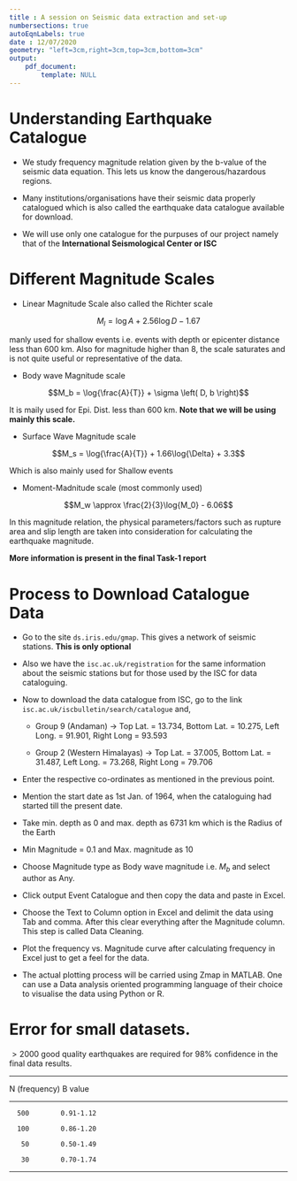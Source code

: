 ```yaml
---
title : A session on Seismic data extraction and set-up 
numbersections: true
autoEqnLabels: true
date : 12/07/2020 
geometry: "left=3cm,right=3cm,top=3cm,bottom=3cm"
output: 
	pdf_document:
		template: NULL
---
```


# Understanding Earthquake Catalogue

- We study frequency magnitude relation given by the b-value of the seismic data equation. This lets us know the dangerous/hazardous regions.

- Many institutions/organisations have their seismic data properly catalogued which is also called the earthquake data catalogue available for download.

- We will use only one catalogue for the purpuses of our project namely that of the **International Seismological Center or ISC**

# Different Magnitude Scales

- Linear Magnitude Scale also called the Richter scale

$$M_l = \log{A} + 2.56\log{D} - 1.67$$

manly used for shallow events i.e. events with depth or epicenter distance less than 600 km. Also for magnitude higher than 8, the scale saturates and is not quite useful or representative of the data.

- Body wave Magnitude scale

$$M_b = \log{\frac{A}{T}} + \sigma \left( D, b \right)$$

It is maily used for Epi. Dist. less than 600 km. **Note that we will be using mainly this scale.**

- Surface Wave Magnitude scale

$$M_s = \log{\frac{A}{T}} + 1.66\log{\Delta} + 3.3$$

Which is also mainly used for Shallow events

- Moment-Madnitude scale (most commonly used)

$$M_w \approx \frac{2}{3}\log{M_0} - 6.06$$

In this magnitude relation, the physical parameters/factors such as rupture area and slip length are taken into consideration for calculating the earthquake magnitude.

**More information is present in the final Task-1 report**

# Process to Download Catalogue Data

- Go to the site `ds.iris.edu/gmap`. This gives a network of seismic stations. **This is only optional**

- Also we have the `isc.ac.uk/registration` for the same information about the seismic stations but for those used by the ISC for data cataloguing. 

- Now to download the data catalogue from ISC, go to the link `isc.ac.uk/iscbulletin/search/catalogue` and,

	- Group 9 (Andaman) -> Top Lat. = 13.734, Bottom Lat. = 10.275, Left Long. = 91.901, Right Long = 93.593

	- Group 2 (Western Himalayas) -> Top Lat. = 37.005, Bottom Lat. = 31.487, Left Long. = 73.268, Right Long = 79.706


- Enter the respective co-ordinates as mentioned in the previous point.

- Mention the start date as 1st Jan. of 1964, when the cataloguing had started till the present date.

- Take min. depth as 0 and max. depth as 6731 km which is the Radius of the Earth

- Min Magnitude = 0.1 and Max. magnitude as 10

- Choose Magnitude type as Body wave magnitude i.e. $M_b$ and select author as Any.

- Click output Event Catalogue and then copy the data and paste in Excel.

- Choose the Text to Column option in Excel and delimit the data using Tab and comma. After this clear everything after the Magnitude column. This step is called Data Cleaning.

- Plot the frequency vs. Magnitude curve after calculating frequency in Excel just to get a feel for the data.

- The actual plotting process will be carried using Zmap in MATLAB. One can use a Data analysis oriented programming language of their choice to visualise the data using Python or R.

# Error for small datasets.

$> 2000$ good quality earthquakes are required for 98% confidence in the final data results.

---------------------------
 N (frequency)    B value
--------------- ----------- 
      500        0.91-1.12

	  100        0.86-1.20

	   50		 0.50-1.49

	   30		 0.70-1.74

---------------------------
